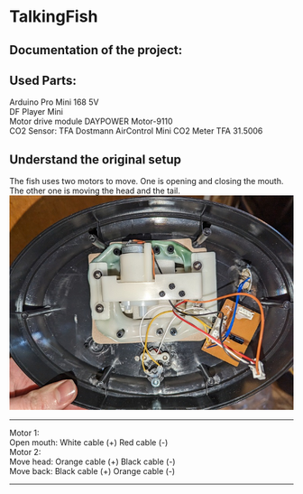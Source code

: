 # TalkingFish

Documentation of the project:
----

Used Parts:
----
Arduino Pro Mini 168 5V    
DF Player Mini    
Motor drive module DAYPOWER Motor-9110    
CO2 Sensor: TFA Dostmann AirControl Mini CO2 Meter TFA 31.5006    


Understand the original setup
----

The fish uses two motors to move. One is opening and closing the mouth. The other one is moving the head and the tail.    
![Cables](images/cablesOriginal.jpg)   

----

Motor 1:    
Open mouth: White cable  (+) Red cable    (-)   
Motor 2:    
Move head:  Orange cable (+) Black cable  (-)    
Move back:  Black cable  (+) Orange cable (-)

----
